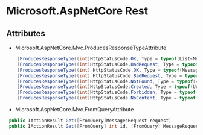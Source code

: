 # Microsoft.AspNetCore Rest

## Attributes

+ Microsoft.AspNetCore.Mvc.ProducesResponseTypeAttribute
```cs
	[ProducesResponseType((int)HttpStatusCode.OK, Type = typeof(List<MessageResponse>))]
	[ProducesResponseType((int)HttpStatusCode.BadRequest, Type = typeof(void))]
	[ProducesResponseType((int) HttpStatusCode.OK, Type = typeof(MessageResponse))]
    [ProducesResponseType((int) HttpStatusCode.BadRequest, Type = typeof(void))]
    [ProducesResponseType((int)HttpStatusCode.NotFound, Type = typeof(void))]
	[ProducesResponseType((int)HttpStatusCode.Created, Type = typeof(Uri))]
	[ProducesResponseType((int)HttpStatusCode.Forbidden, Type = typeof(void))]
    [ProducesResponseType((int)HttpStatusCode.NoContent, Type = typeof(void))]
```

+ Microsoft.AspNetCore.Mvc.FromQueryAttribute
```cs
 public IActionResult Get([FromQuery]MessagesRequest request)
 public IActionResult Get([FromQuery] int id, [FromQuery] MessageRequest request)
```


```cs

```


```cs

```

```cs

```



```cs

```


```cs

```


```cs

```


```cs

```

```cs

```